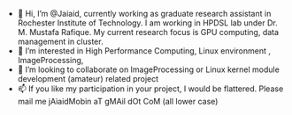 - 👋 Hi, I’m @Jaiaid, currently working as graduate research assistant in Rochester Institute of Technology. I am working in HPDSL lab under Dr. M. Mustafa Rafique. My current research focus is GPU computing, data management in cluster.
- 👀 I’m interested in High Performance Computing, Linux environment , ImageProcessing,
- 💞️ I’m looking to collaborate on ImageProcessing or Linux kernel module development (amateur) related project
- 📫 If you like my participation in your project, I would be flattered. Please mail me jAiaidMobin aT gMAil dOt CoM (all lower case)

<!---
Jaiaid/Jaiaid is a ✨ special ✨ repository because its `README.md` (this file) appears on your GitHub profile.
You can click the Preview link to take a look at your changes.
--->
